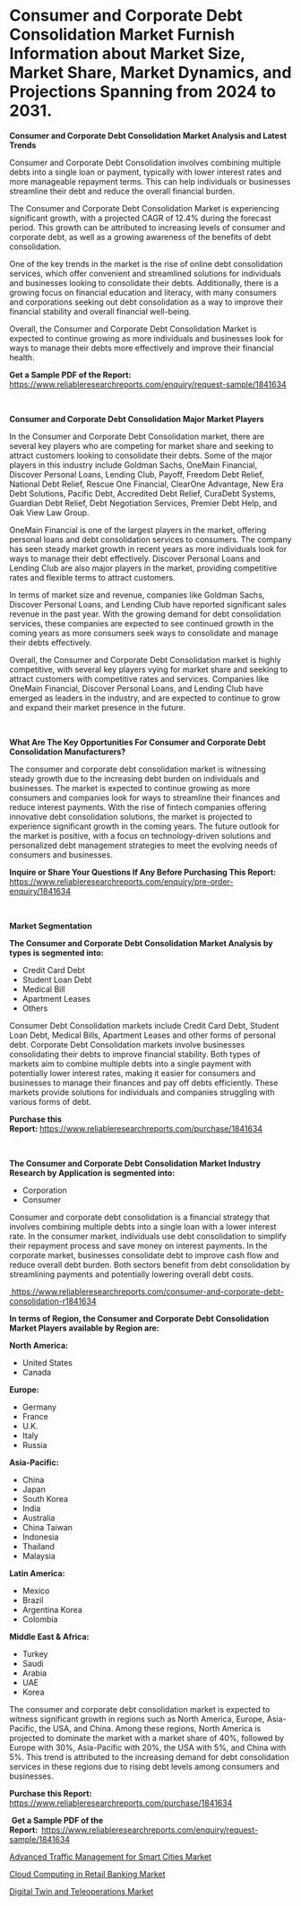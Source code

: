 <p><h1>Consumer and Corporate Debt Consolidation Market Furnish Information about Market Size, Market Share, Market Dynamics, and Projections Spanning from 2024 to 2031.</h1></p><p><strong>Consumer and Corporate Debt Consolidation Market Analysis and Latest Trends</strong></p>
<p><p>Consumer and Corporate Debt Consolidation involves combining multiple debts into a single loan or payment, typically with lower interest rates and more manageable repayment terms. This can help individuals or businesses streamline their debt and reduce the overall financial burden.</p><p>The Consumer and Corporate Debt Consolidation Market is experiencing significant growth, with a projected CAGR of 12.4% during the forecast period. This growth can be attributed to increasing levels of consumer and corporate debt, as well as a growing awareness of the benefits of debt consolidation.</p><p>One of the key trends in the market is the rise of online debt consolidation services, which offer convenient and streamlined solutions for individuals and businesses looking to consolidate their debts. Additionally, there is a growing focus on financial education and literacy, with many consumers and corporations seeking out debt consolidation as a way to improve their financial stability and overall financial well-being.</p><p>Overall, the Consumer and Corporate Debt Consolidation Market is expected to continue growing as more individuals and businesses look for ways to manage their debts more effectively and improve their financial health.</p></p>
<p><strong>Get a Sample PDF of the Report:&nbsp;</strong> <a href="https://www.reliableresearchreports.com/enquiry/request-sample/1841634">https://www.reliableresearchreports.com/enquiry/request-sample/1841634</a></p>
<p>&nbsp;</p>
<p><strong>Consumer and Corporate Debt Consolidation Major Market Players</strong></p>
<p><p>In the Consumer and Corporate Debt Consolidation market, there are several key players who are competing for market share and seeking to attract customers looking to consolidate their debts. Some of the major players in this industry include Goldman Sachs, OneMain Financial, Discover Personal Loans, Lending Club, Payoff, Freedom Debt Relief, National Debt Relief, Rescue One Financial, ClearOne Advantage, New Era Debt Solutions, Pacific Debt, Accredited Debt Relief, CuraDebt Systems, Guardian Debt Relief, Debt Negotiation Services, Premier Debt Help, and Oak View Law Group.</p><p>OneMain Financial is one of the largest players in the market, offering personal loans and debt consolidation services to consumers. The company has seen steady market growth in recent years as more individuals look for ways to manage their debt effectively. Discover Personal Loans and Lending Club are also major players in the market, providing competitive rates and flexible terms to attract customers.</p><p>In terms of market size and revenue, companies like Goldman Sachs, Discover Personal Loans, and Lending Club have reported significant sales revenue in the past year. With the growing demand for debt consolidation services, these companies are expected to see continued growth in the coming years as more consumers seek ways to consolidate and manage their debts effectively.</p><p>Overall, the Consumer and Corporate Debt Consolidation market is highly competitive, with several key players vying for market share and seeking to attract customers with competitive rates and services. Companies like OneMain Financial, Discover Personal Loans, and Lending Club have emerged as leaders in the industry, and are expected to continue to grow and expand their market presence in the future.</p></p>
<p>&nbsp;</p>
<p><strong>What Are The Key Opportunities For Consumer and Corporate Debt Consolidation Manufacturers?</strong></p>
<p><p>The consumer and corporate debt consolidation market is witnessing steady growth due to the increasing debt burden on individuals and businesses. The market is expected to continue growing as more consumers and companies look for ways to streamline their finances and reduce interest payments. With the rise of fintech companies offering innovative debt consolidation solutions, the market is projected to experience significant growth in the coming years. The future outlook for the market is positive, with a focus on technology-driven solutions and personalized debt management strategies to meet the evolving needs of consumers and businesses.</p></p>
<p><strong>Inquire or Share Your Questions If Any Before Purchasing This Report:</strong> <a href="https://www.reliableresearchreports.com/enquiry/pre-order-enquiry/1841634">https://www.reliableresearchreports.com/enquiry/pre-order-enquiry/1841634</a></p>
<p>&nbsp;</p>
<p><strong>Market Segmentation</strong></p>
<p><strong>The Consumer and Corporate Debt Consolidation Market Analysis by types is segmented into:</strong></p>
<p><ul><li>Credit Card Debt</li><li>Student Loan Debt</li><li>Medical Bill</li><li>Apartment Leases</li><li>Others</li></ul></p>
<p><p>Consumer Debt Consolidation markets include Credit Card Debt, Student Loan Debt, Medical Bills, Apartment Leases and other forms of personal debt. Corporate Debt Consolidation markets involve businesses consolidating their debts to improve financial stability. Both types of markets aim to combine multiple debts into a single payment with potentially lower interest rates, making it easier for consumers and businesses to manage their finances and pay off debts efficiently. These markets provide solutions for individuals and companies struggling with various forms of debt.</p></p>
<p><strong>Purchase this Report:&nbsp;</strong><a href="https://www.reliableresearchreports.com/purchase/1841634">https://www.reliableresearchreports.com/purchase/1841634</a></p>
<p>&nbsp;</p>
<p><strong>The Consumer and Corporate Debt Consolidation Market Industry Research by Application is segmented into:</strong></p>
<p><ul><li>Corporation</li><li>Consumer</li></ul></p>
<p><p>Consumer and corporate debt consolidation is a financial strategy that involves combining multiple debts into a single loan with a lower interest rate. In the consumer market, individuals use debt consolidation to simplify their repayment process and save money on interest payments. In the corporate market, businesses consolidate debt to improve cash flow and reduce overall debt burden. Both sectors benefit from debt consolidation by streamlining payments and potentially lowering overall debt costs.</p></p>
<p><a href="https://www.reliableresearchreports.com/consumer-and-corporate-debt-consolidation-r1841634">&nbsp;https://www.reliableresearchreports.com/consumer-and-corporate-debt-consolidation-r1841634</a></p>
<p><strong>In terms of Region, the Consumer and Corporate Debt Consolidation Market Players available by Region are:</strong></p>
<p>
    <p> <strong> North America: </strong>
        <ul>
            <li>United States</li>
            <li>Canada</li>
        </ul>
        </p> 
    <p> <strong> Europe: </strong>
        <ul>
            <li>Germany</li>
            <li>France</li>
            <li>U.K.</li>
            <li>Italy</li>
            <li>Russia</li>
        </ul>
        </p> 
    <p> <strong> Asia-Pacific: </strong>
        <ul>
            <li>China</li>
            <li>Japan</li>
            <li>South Korea</li>
            <li>India</li>
            <li>Australia</li>
            <li>China Taiwan</li>
            <li>Indonesia</li>
            <li>Thailand</li>
            <li>Malaysia</li>
        </ul>
        </p> 
    <p> <strong> Latin America: </strong>
        <ul>
            <li>Mexico</li>
            <li>Brazil</li>
            <li>Argentina Korea</li>
            <li>Colombia</li>
        </ul>
        </p> 
    <p> <strong> Middle East & Africa: </strong>
        <ul>
            <li>Turkey</li>
            <li>Saudi</li>
            <li>Arabia</li>
            <li>UAE</li>
            <li>Korea</li>
        </ul>
    </p>
    </p>
<p><p>The consumer and corporate debt consolidation market is expected to witness significant growth in regions such as North America, Europe, Asia-Pacific, the USA, and China. Among these regions, North America is projected to dominate the market with a market share of 40%, followed by Europe with 30%, Asia-Pacific with 20%, the USA with 5%, and China with 5%. This trend is attributed to the increasing demand for debt consolidation services in these regions due to rising debt levels among consumers and businesses.</p></p>
<p><strong>Purchase this Report: </strong><a href="https://www.reliableresearchreports.com/purchase/1841634">https://www.reliableresearchreports.com/purchase/1841634</a></p>
<p>&nbsp;<strong>Get a Sample PDF of the Report:&nbsp;&nbsp;</strong><a href="https://www.reliableresearchreports.com/enquiry/request-sample/1841634">https://www.reliableresearchreports.com/enquiry/request-sample/1841634</a></p>
<p><strong></strong></p>
<p><p><a href="https://github.com/pennyaldbrittonh658/Market-Research-Report-List-1/blob/main/advanced-traffic-management-for-smart-cities-market.md">Advanced Traffic Management for Smart Cities Market</a></p><p><a href="https://github.com/gcimaudf65/Market-Research-Report-List-1/blob/main/cloud-computing-in-retail-banking-market.md">Cloud Computing in Retail Banking Market</a></p><p><a href="https://github.com/dmmanir420/Market-Research-Report-List-1/blob/main/digital-twin-and-teleoperations-market.md">Digital Twin and Teleoperations Market</a></p></p>
